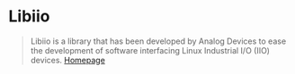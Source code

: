 # Libiio

> Libiio is a library that has been developed by Analog Devices to ease the development of software interfacing Linux Industrial I/O (IIO) devices. [Homepage](https://wiki.analog.com/resources/tools-software/linux-software/libiio)